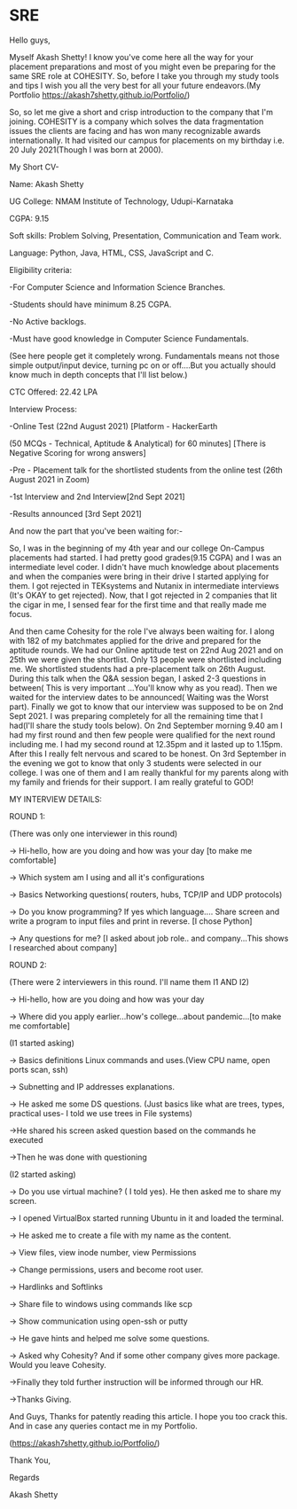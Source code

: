 # SRE
Hello guys, 

Myself Akash Shetty! I know you've come here all the way for your placement preparations and most of you might even be preparing for the same SRE role at COHESITY. So, before I take you through my study tools and tips I wish you all the very best for all your future endeavors.(My Portfolio https://akash7shetty.github.io/Portfolio/)

So, so let me give a short and crisp introduction to the company that I'm joining. COHESITY is a company which solves the data fragmentation issues the clients are facing and has won many recognizable awards internationally. It had visited our campus for placements  on my birthday i.e. 20 July 2021(Though I was born at 2000). 

My Short CV-

Name: Akash Shetty

UG College: NMAM Institute of Technology, Udupi-Karnataka

CGPA: 9.15

Soft skills: Problem Solving, Presentation, Communication and Team work.

Language: Python, Java, HTML, CSS, JavaScript and C.

Eligibility criteria:

-For Computer Science and Information Science Branches.

-Students should have minimum 8.25 CGPA.

-No Active backlogs.

-Must have good knowledge in Computer Science Fundamentals.

(See here people get it completely wrong. Fundamentals means not those simple output/input device, turning pc on or off....But you actually should know much in depth concepts that I'll list below.)

CTC Offered: 22.42 LPA

Interview Process:

-Online Test (22nd August 2021) [Platform - HackerEarth  

(50 MCQs - Technical, Aptitude & Analytical) for 60 minutes] [There is Negative Scoring for wrong answers]

-Pre - Placement talk for the shortlisted students from the online test (26th August 2021 in Zoom)

-1st Interview and 2nd Interview[2nd Sept 2021]

-Results announced [3rd Sept 2021]

And now the part that you've been waiting for:-

So, I was in the beginning of my 4th year and our college On-Campus placements had started. I had pretty good grades(9.15 CGPA) and I was an intermediate level coder. I didn't have much knowledge about placements and when the companies were bring in their drive I started applying for them. I got rejected in TEKsystems and Nutanix in intermediate interviews (It's OKAY to get rejected). Now, that I got rejected in 2 companies that lit the cigar in me, I sensed fear for the first time and that really made me focus. 

And then came Cohesity for the role I've always been waiting for. I along with 182 of my batchmates applied for the drive and prepared for the aptitude rounds. We had our Online aptitude test on 22nd Aug 2021 and on 25th we were given the shortlist. Only 13 people were shortlisted including me. We shortlisted students had a pre-placement talk on 26th August. During this talk when the Q&A session began, I asked 2-3 questions in between( This is very important …You'll know why as you read). Then we waited for the interview dates to be announced( Waiting was the Worst part). Finally we got to know that our interview was supposed to be on 2nd Sept 2021. I was preparing completely for all the remaining time that I had(I'll share the study tools below). On 2nd September morning 9.40 am I had my first round and then few people were qualified for the next round including me. I had my second round at 12.35pm and it lasted up to 1.15pm. After this I really felt nervous and scared to be honest. On 3rd September in the evening we got to know that only 3 students were selected in our college. I was one of them and I am really thankful for my parents along with my family and friends for their support. I am really grateful to GOD! 

MY INTERVIEW DETAILS:

ROUND 1:

(There was only one interviewer in this round)

-> Hi-hello, how are you doing and how was your day [to make me comfortable] 

-> Which system am I using and all it's configurations

-> Basics Networking questions( routers, hubs, TCP/IP and UDP protocols)

-> Do you know programming? If yes which language.... Share screen and write a program to input files and print in reverse. [I chose Python]

-> Any questions for me? [I asked about job role.. and company...This shows I researched about company]

ROUND 2: 

(There were 2 interviewers in this round. I'll name them I1 AND I2)

-> Hi-hello, how are you doing and how was your day 

-> Where did you apply earlier...how's college...about pandemic...[to make me comfortable]

(I1 started asking)

-> Basics definitions Linux commands and uses.(View CPU name, open ports scan, ssh)

-> Subnetting and IP addresses explanations.

-> He asked me some DS questions. (Just basics like what are trees, types, practical uses- I told we use trees in File systems)

->He shared his screen asked question based on the commands he executed

->Then he was done with questioning

(I2 started asking)

-> Do you use virtual machine? ( I told yes). He then asked me to share my screen.

-> I opened VirtualBox started running Ubuntu in it and loaded the terminal.

-> He asked me to create a file with my name as the content.

-> View files, view inode number, view Permissions

-> Change permissions, users and become root user.

-> Hardlinks and Softlinks

-> Share file to windows using commands like scp

-> Show communication using open-ssh or putty

-> He gave hints and helped me solve some questions.

-> Asked why Cohesity? And if some other company gives more package. Would you leave Cohesity.

->Finally they told further instruction will be informed through our HR.

->Thanks Giving.

And Guys, Thanks for patently reading this article. I hope you too crack this. And in case any queries contact me in my Portfolio. 

(https://akash7shetty.github.io/Portfolio/)

Thank You,

Regards 

Akash Shetty
